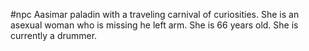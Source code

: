 #npc 
Aasimar paladin with a traveling carnival of curiosities. She is an asexual woman who is missing he left arm. She is 66 years old. She is currently a drummer.